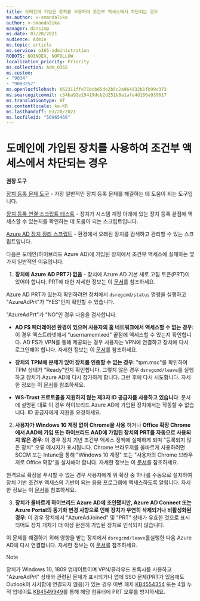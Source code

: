 ```yaml
---
title: 도메인에 가입된 장치를 사용하여 조건부 액세스에서 차단되는 경우
ms.author: v-smandalika
author: v-smandalika
manager: dansimp
ms.date: 03/20/2021
audience: Admin
ms.topic: article
ms.service: o365-administration
ROBOTS: NOINDEX, NOFOLLOW
localization_priority: Priority
ms.collection: Adm_O365
ms.custom:
- "9834"
- "9003257"
ms.openlocfilehash: 052311ffe71bcb65de2b5c2a964932b1fb99c373
ms.sourcegitcommit: c34ba92e19419dcb2d251b8a1afe4d180a939617
ms.translationtype: HT
ms.contentlocale: ko-KR
ms.lasthandoff: 03/20/2021
ms.locfileid: "50965466"
---
```

# <a name="im-getting-blocked-by-conditional-access-with-domain-joined-device"></a>도메인에 가입된 장치를 사용하여 조건부 액세스에서 차단되는 경우

**권장 도구**

[장치 등록 문제 도구](https://docs.microsoft.com/samples/azure-samples/dsregtool/dsregtool/) - 가장 일반적인 장치 등록 문제를 해결하는 데 도움이 되는 도구입니다.

[장치 등록 연결 스크립트 테스트](https://docs.microsoft.com/samples/azure-samples/testdeviceregconnectivity/testdeviceregconnectivity/) - 장치가 시스템 계정 아래에 있는 장치 등록 끝점에 액세스할 수 있는지를 확인하는 데 도움이 되는 스크립트입니다.

[Azure AD 장치 정리 스크립트](https://github.com/mzmaili/AzureADDeviceCleanup) - 환경에서 오래된 장치를 검색하고 관리할 수 있는 스크립트입니다.

다음은 도메인(하이브리드 Azure AD)에 가입된 장치에서 조건부 액세스에 실패하는 몇 가지 일반적인 이유입니다.

1. **장치에 Azure AD PRT가 없음** - 장치에 Azure AD 기본 새로 고침 토큰(PRT)이 있어야 합니다. PRT에 대한 자세한 정보는 이 [문서](https://docs.microsoft.com/azure/active-directory/devices/concept-primary-refresh-token)를 참조하세요.

Azure AD PRT가 있는지 확인하려면 장치에서 `dsregcmd/status` 명령을 실행하고 "AzureAdPrt"가 "YES"인지 확인할 수 있습니다.

"AzureAdPrt"가 "NO"인 경우 다음을 검사합니다.

- **AD FS 페더레이션 환경이 있으며 사용자의 홈 네트워크에서 액세스할 수 없는 경우**: 이 경우 엑스트라넷에서 "usernamemixed" 끝점에 액세스할 수 있는지 확인합니다. AD FS가 VPN를 통해 제공되는 경우 사용자는 VPN에 연결하고 장치에 다시 로그인해야 합니다. 자세한 정보는 이 [문서](https://docs.microsoft.com/azure/active-directory/devices/hybrid-azuread-join-federated-domains)를 참조하세요.

- **장치의 TPM에 문제가 있어 장치를 인증할 수 없는 경우**: "tpm.msc"를 확인하여 TPM 상태가 "Ready"인지 확인합니다. 그렇지 않은 경우 `dsregcmd/leave`를 실행하고 장치가 Azure AD에 다시 참가하게 합니다. 그런 후에 다시 시도합니다. 자세한 정보는 이 [문서](https://docs.microsoft.com/azure/active-directory/devices/troubleshoot-device-dsregcmd#sso-state)를 참조하세요.

- **WS-Trust 프로토콜을 지원하지 않는 제3자 ID 공급자를 사용하고 있습니다**. 문서에 설명된 대로 이 경우 하이브리드 Azure AD에 가입된 장치에서는 작동할 수 없습니다. ID 공급자에게 지원을 요청하세요.

2. **사용자가 Windows 10 계정 없이 Chrome을 사용** 하거나 **Office 확장 Chrome에서 AAD에 가입 또는 하이브리드 AAD에 가입된 장치의 PRT를 자동으로 사용되지 않은 경우**: 이 경우 장치 기반 조건부 액세스 정책에 실패하게 되며 "등록되지 않은 장치" 오류 메시지가 표시됩니다. Chrome 브라우저를 올바르게 사용하려면 SCCM 또는 Intune을 통해 "Windows 10 계정" 또는 "사용자의 Chrome 브라우저로 Office 확장"을 설치해야 합니다. 자세한 정보는 이 [문서](https://docs.microsoft.com/azure/active-directory/conditional-access/concept-conditional-access-conditions#chrome-support)를 참조하세요.

원격으로 확장을 푸시할 수 없는 경우 사용자에게 위 확장 중 하나를 수동으로 설치하여 장치 기반 조건부 액세스의 기반이 되는 응용 프로그램에 액세스하도록 알립니다. 자세한 정보는 이 [문서](https://docs.microsoft.com/azure/active-directory/conditional-access/require-managed-devices#prerequisites)를 참조하세요.

3. **장치가 올바르게 하이브리드 Azure AD에 조인됐지만, Azure AD Connect 또는 Azure Portal의 동기화 변경 사항으로 인해 장치가 우연히 삭제되거나 비활성화된 경우**: 이 경우 장치에서 "AzureAdJoined" 및 "PRT" 상태가 유효한 것으로 표시되어도 장치 개체가 더 이상 완전히 가입된 장치로 인식되지 않습니다.

이 문제를 해결하기 위해 영향을 받는 장치에서 `dsregcmd/leave`를실행한 다음 Azure AD에 다시 연결합니다. 자세한 정보는 이 [문서](https://docs.microsoft.com/azure/active-directory/devices/faq#q-why-do-my-users-see-an-error-message-saying-your-organization-has-deleted-the-device-or-your-organization-has-disabled-the-device-on-their-windows-10-devices)를 참조하세요.

> [!NOTE]
> 장치가 Windows 10, 1809 업데이트이며 VPN/클라우드 프록시를 사용하고 "AzureAdPrt" 상태와 관련된 문제가 표시되거나 앱에 SSO 문제(PRT가 있음에도 Outlook이 사서함에 연결되지 않음)가 있는 경우 이번 패치 [KB4554354](https://support.microsoft.com/topic/march-30-2020-kb4554354-os-build-17763-1132-deaba49b-4b29-55b9-caee-3e2d87dd75a2) 또는 4월 누적 업데이트 [KB4549949](https://support.microsoft.com/topic/april-14-2020-kb4549949-os-build-17763-1158-76d9a3af-b20b-8996-bd4d-7b50c505fda6)를 통해 해당 컴퓨터에 PRT 오류를 방지하세요.

















